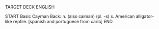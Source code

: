 TARGET DECK
ENGLISH

START
Basic
Cayman
Back: n. (also caiman) (pl. -s) s. American alligator-like reptile. [spanish and portuguese from carib]
END

